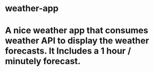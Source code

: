 # weather-app
# A nice weather app that consumes weather API to display the weather forecasts. It Includes a 1 hour / minutely forecast.
